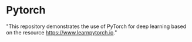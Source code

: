 # Pytorch
"This repository demonstrates the use of PyTorch for deep learning based on the resource https://www.learnpytorch.io."
